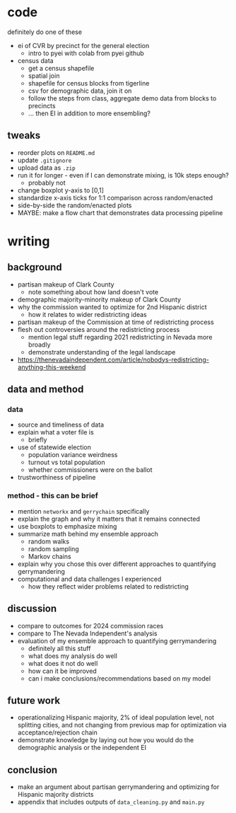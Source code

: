 # code
definitely do one of these
- ei of CVR by precinct for the general election
    - intro to pyei with colab from pyei github
- census data
    - get a census shapefile
    - spatial join
    - shapefile for census blocks from tigerline
    - csv for demographic data, join it on
    - follow the steps from class, aggregate demo data from blocks to precincts
    - ... then EI in addition to more ensembling?

## tweaks
- reorder plots on `README.md`
- update `.gitignore`
- upload data as `.zip`
- run it for longer - even if I can demonstrate mixing, is 10k steps enough?
    - probably not
- change boxplot y-axis to \[0,1\]
- standardize x-axis ticks for 1:1 comparison across random/enacted
- side-by-side the random/enacted plots
- MAYBE: make a flow chart that demonstrates data processing pipeline

# writing
## background
- partisan makeup of Clark County
    - note something about how land doesn't vote
- demographic majority-minority makeup of Clark County
- why the commission wanted to optimize for 2nd Hispanic district
    - how it relates to wider redistricting ideas
- partisan makeup of the Commission at time of redistricting process
- flesh out controversies around the redistricting process
    - mention legal stuff regarding 2021 redistricting in Nevada more broadly
    - demonstrate understanding of the legal landscape
- https://thenevadaindependent.com/article/nobodys-redistricting-anything-this-weekend

## data and method
### data
- source and timeliness of data
- explain what a voter file is
    - briefly
- use of statewide election
    - population variance weirdness
    - turnout vs total population
    - whether commissioners were on the ballot
- trustworthiness of pipeline

### method - this can be brief
- mention `networkx` and `gerrychain` specifically
- explain the graph and why it matters that it remains connected
- use boxplots to emphasize mixing
- summarize math behind my ensemble approach
    - random walks
    - random sampling
    - Markov chains
- explain why you chose this over different approaches to quantifying gerrymandering
- computational and data challenges I experienced
    - how they reflect wider problems related to redistricting

## discussion
- compare to outcomes for 2024 commission races
- compare to The Nevada Independent's analysis
- evaluation of my ensemble approach to quantifying gerrymandering
    - definitely all this stuff
    - what does my analysis do well
    - what does it not do well
    - how can it be improved
    - can i make conclusions/recommendations based on my model

## future work
- operationalizing Hispanic majority, 2% of ideal population level, not splitting cities, and not changing from previous map for optimization via acceptance/rejection chain
- demonstrate knowledge by laying out how you would do the demographic analysis or the independent EI

## conclusion
- make an argument about partisan gerrymandering and optimizing for Hispanic majority districts
- appendix that includes outputs of `data_cleaning.py` and `main.py`
